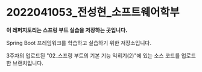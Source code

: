# 2022041053_전성현_소프트웨어학부

**이 레퍼지토리는 스프링 부트 실습을 저장하는 곳입니다.**

Spring Boot 프레임워크를 학습하고 실습하기 위한 저장소입니다.

3주차의 업로드된 "02_스프링 부트의 기본 기능 익히기(2)"에 있는 소스 코드를 업로드한 브랜치입니다.
